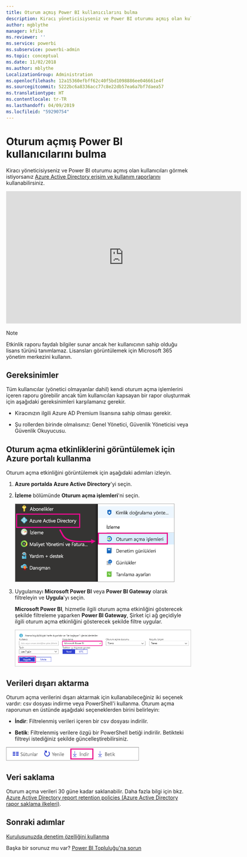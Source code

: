 ```yaml
---
title: Oturum açmış Power BI kullanıcılarını bulma
description: Kiracı yöneticisiyseniz ve Power BI oturumu açmış olan kullanıcıları görmek istiyorsanız Azure Active Directory erişim ve kullanım raporlarını kullanabilirsiniz.
author: mgblythe
manager: kfile
ms.reviewer: ''
ms.service: powerbi
ms.subservice: powerbi-admin
ms.topic: conceptual
ms.date: 11/02/2018
ms.author: mblythe
LocalizationGroup: Administration
ms.openlocfilehash: 12a15360efbff62c40f5bd1098886ee046661e4f
ms.sourcegitcommit: 5222bc6a8336acc77c8e22db57ea6a7bf7daea57
ms.translationtype: HT
ms.contentlocale: tr-TR
ms.lasthandoff: 04/09/2019
ms.locfileid: "59290754"
---
```

# <a name="find-power-bi-users-that-have-signed-in"></a>Oturum açmış Power BI kullanıcılarını bulma

Kiracı yöneticisiyseniz ve Power BI oturumu açmış olan kullanıcıları görmek istiyorsanız [Azure Active Directory erişim ve kullanım raporlarını](/azure/active-directory/reports-monitoring/concept-sign-ins) kullanabilirsiniz.

<iframe width="640" height="360" src="https://www.youtube.com/embed/1AVgh9w9VM8?showinfo=0" frameborder="0" allowfullscreen></iframe>

> [!NOTE]
> Etkinlik raporu faydalı bilgiler sunar ancak her kullanıcının sahip olduğu lisans türünü tanımlamaz. Lisansları görüntülemek için Microsoft 365 yönetim merkezini kullanın.

## <a name="requirements"></a>Gereksinimler

Tüm kullanıcılar (yönetici olmayanlar dahil) kendi oturum açma işlemlerini içeren raporu görebilir ancak tüm kullanıcıları kapsayan bir rapor oluşturmak için aşağıdaki gereksinimleri karşılamanız gerekir.

* Kiracınızın ilgili Azure AD Premium lisansına sahip olması gerekir.

* Şu rollerden birinde olmalısınız: Genel Yönetici, Güvenlik Yöneticisi veya Güvenlik Okuyucusu.

## <a name="use-the-azure-portal-to-view-sign-ins"></a>Oturum açma etkinliklerini görüntülemek için Azure portalı kullanma

Oturum açma etkinliğini görüntülemek için aşağıdaki adımları izleyin.

1. **Azure portalda** **Azure Active Directory**'yi seçin.

1. **İzleme** bölümünde **Oturum açma işlemleri**'ni seçin.
   
    ![Azure AD oturum açma işlemleri](media/service-admin-access-usage/azure-portal-sign-ins.png)

1. Uygulamayı **Microsoft Power BI** veya **Power BI Gateway** olarak filtreleyin ve **Uygula**'yı seçin.

    **Microsoft Power BI**, hizmetle ilgili oturum açma etkinliğini gösterecek şekilde filtreleme yaparken **Power BI Gateway**, Şirket içi ağ geçidiyle ilgili oturum açma etkinliğini gösterecek şekilde filtre uygular.
   
    ![Oturum açma işlemlerini filtreleme](media/service-admin-access-usage/sign-in-filter.png)

## <a name="export-the-data"></a>Verileri dışarı aktarma

Oturum açma verilerini dışarı aktarmak için kullanabileceğiniz iki seçenek vardır: csv dosyası indirme veya PowerShell'i kullanma. Oturum açma raporunun en üstünde aşağıdaki seçeneklerden birini belirleyin:

* **İndir**: Filtrelenmiş verileri içeren bir csv dosyası indirilir.

* **Betik**: Filtrelenmiş verilere özgü bir PowerShell betiği indirilir. Betikteki filtreyi istediğiniz şekilde güncelleştirebilirsiniz.

![csv dosyası veya betik indirme](media/service-admin-access-usage/download-sign-in-data-csv.png)

## <a name="data-retention"></a>Veri saklama

Oturum açma verileri 30 güne kadar saklanabilir. Daha fazla bilgi için bkz. [Azure Active Directory report retention policies (Azure Active Directory rapor saklama ilkeleri)](/azure/active-directory/reports-monitoring/reference-reports-data-retention).

## <a name="next-steps"></a>Sonraki adımlar

[Kuruluşunuzda denetim özelliğini kullanma](service-admin-auditing.md)

Başka bir sorunuz mu var? [Power BI Topluluğu'na sorun](https://community.powerbi.com/)

